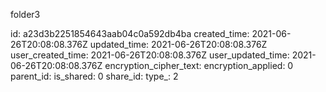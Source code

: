 folder3

id: a23d3b2251854643aab04c0a592db4ba
created_time: 2021-06-26T20:08:08.376Z
updated_time: 2021-06-26T20:08:08.376Z
user_created_time: 2021-06-26T20:08:08.376Z
user_updated_time: 2021-06-26T20:08:08.376Z
encryption_cipher_text: 
encryption_applied: 0
parent_id: 
is_shared: 0
share_id: 
type_: 2
